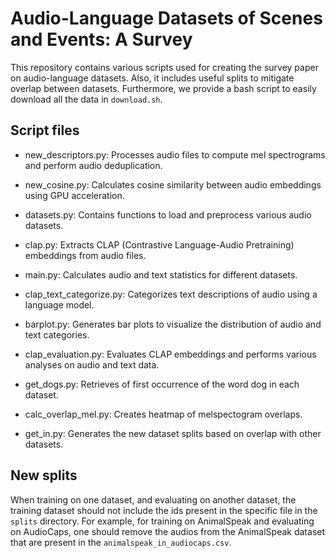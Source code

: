 # Audio-Language Datasets of Scenes and Events: A Survey

This repository contains various scripts used for creating the survey paper on audio-language datasets. Also, it includes useful splits to mitigate overlap between datasets. Furthermore, we provide a bash script to easily download all the data in `download.sh`.

## Script files

- new_descriptors.py: Processes audio files to compute mel spectrograms and perform audio deduplication.

- new_cosine.py: Calculates cosine similarity between audio embeddings using GPU acceleration.

- datasets.py: Contains functions to load and preprocess various audio datasets.

- clap.py: Extracts CLAP (Contrastive Language-Audio Pretraining) embeddings from audio files.

- main.py: Calculates audio and text statistics for different datasets.

- clap_text_categorize.py: Categorizes text descriptions of audio using a language model.

- barplot.py: Generates bar plots to visualize the distribution of audio and text categories.

- clap_evaluation.py: Evaluates CLAP embeddings and performs various analyses on audio and text data.

 - get_dogs.py: Retrieves of first occurrence of the word dog in each dataset.

 - calc_overlap_mel.py: Creates heatmap of melspectogram overlaps.

 - get_in.py: Generates the new dataset splits based on overlap with other datasets.

## New splits

When training on one dataset, and evaluating on another dataset, the training dataset should not include the ids present in the specific file in the `splits` directory. 
For example, for training on AnimalSpeak and evaluating on AudioCaps, one should remove the audios from the AnimalSpeak dataset that are present in the `animalspeak_in_audiocaps.csv`. 


